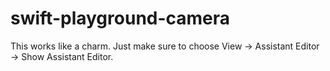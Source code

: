 swift-playground-camera
=======================

This works like a charm. Just make sure to choose View -> Assistant Editor -> Show Assistant Editor.

